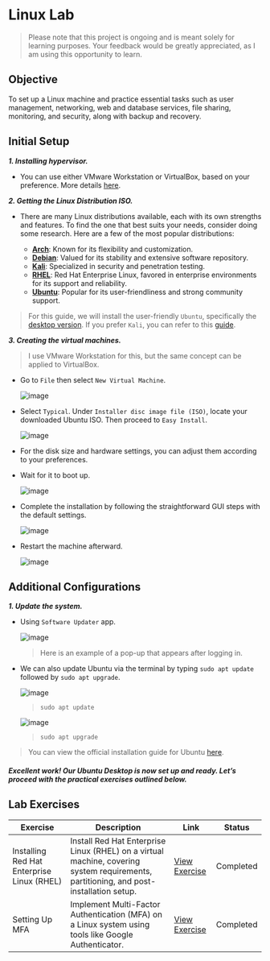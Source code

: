 # Linux Lab

> Please note that this project is ongoing and is meant solely for learning purposes. Your feedback would be greatly appreciated, as I am using this opportunity to learn.

## Objective

To set up a Linux machine and practice essential tasks such as user management, networking, web and database services, file sharing, monitoring, and security, along with backup and recovery.

## Initial Setup

***1. Installing hypervisor.***
   
- You can use either VMware Workstation or VirtualBox, based on your preference. More details [here](https://github.com/mmhgwyjs/homelab?tab=readme-ov-file#hypervisor).

***2. Getting the Linux Distribution ISO.***

- There are many Linux distributions available, each with its own strengths and features. To find the one that best suits your needs, consider doing some research. Here are a few of the most popular distributions:

  - **[Arch](https://archlinux.org/download/)**: Known for its flexibility and customization.
  - **[Debian](https://www.debian.org/download)**: Valued for its stability and extensive software repository.
  - **[Kali](https://www.kali.org/get-kali/#kali-platforms)**: Specialized in security and penetration testing.
  - **[RHEL](https://developers.redhat.com/products/rhel/download)**: Red Hat Enterprise Linux, favored in enterprise environments for its support and reliability.
  - **[Ubuntu](https://ubuntu.com/download/server)**: Popular for its user-friendliness and strong community support.

> For this guide, we will install the user-friendly `Ubuntu`, specifically the [desktop version](https://ubuntu.com/download/desktop). If you prefer `Kali`, you can refer to this [guide](https://github.com/mmhgwyjs/pentest-lab).

***3. Creating the virtual machines.***

> I use VMware Workstation for this, but the same concept can be applied to VirtualBox.

- Go to `File` then select `New Virtual Machine`.

  ![image](https://github.com/mmhgwyjs/malware-analysis-lab/assets/159692853/22ab3330-bc2d-43ff-9d8f-ff34d7bde957)

- Select `Typical`. Under `Installer disc image file (ISO)`, locate your downloaded Ubuntu ISO. Then proceed to `Easy Install`.
  
  ![image](https://github.com/user-attachments/assets/2860b6cb-44b3-4dce-bea6-8e0534ead812)

- For the disk size and hardware settings, you can adjust them according to your preferences.

- Wait for it to boot up.

  ![image](https://github.com/user-attachments/assets/ffed5a80-c8a5-48ff-8c90-67c3d5f5c8a5)

- Complete the installation by following the straightforward GUI steps with the default settings.

  ![image](https://github.com/user-attachments/assets/750a991e-c0a1-4ea7-81ed-8fab57af3648)

- Restart the machine afterward.

  ![image](https://github.com/user-attachments/assets/376492d1-2ecd-4f65-9972-25a9d72292ac)

## Additional Configurations 

***1. Update the system.***

   - Using `Software Updater` app.
   
     ![image](https://github.com/user-attachments/assets/4e9da03e-3cf9-41d7-a092-8d7282ba5d8e)

     > Here is an example of a pop-up that appears after logging in.

   - We can also update Ubuntu via the terminal by typing `sudo apt update` followed by `sudo apt upgrade`.
   
     ![image](https://github.com/user-attachments/assets/5e03ded3-ece7-4261-9679-15f22d1ee2c1)

     > `sudo apt update`

     ![image](https://github.com/user-attachments/assets/0d6a07ee-2935-43bc-aeb7-ce195ca7d6b7)

     > `sudo apt upgrade`

> You can view the official installation guide for Ubuntu [here](https://ubuntu.com/tutorials/install-ubuntu-desktop#1-overview).


#### ***Excellent work! Our Ubuntu Desktop is now set up and ready. Let’s proceed with the practical exercises outlined below.***

## Lab Exercises

| Exercise              | Description                                           | Link                                                      | Status       |
|--------------------------|-------------------------------------------------------|-----------------------------------------------------------|--------------|
| Installing Red Hat Enterprise Linux (RHEL) | Install Red Hat Enterprise Linux (RHEL) on a virtual machine, covering system requirements, partitioning, and post-installation setup.| [View Exercise](https://github.com/mmhgwyjs/linux-lab/blob/main/redhat.md)       | Completed    |
| Setting Up MFA | Implement Multi-Factor Authentication (MFA) on a Linux system using tools like Google Authenticator.| [View Exercise](https://github.com/mmhgwyjs/linux-lab/blob/main/MFA.md)       | Completed    |



